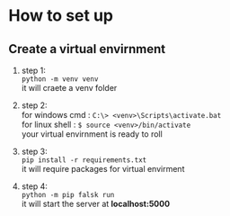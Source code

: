 # How to set up 

## Create a virtual envirnment

1. step 1:  
    `python -m venv venv`  
    it will craete a venv folder
2. step 2:  
    for windows cmd : `C:\> <venv>\Scripts\activate.bat`  
    for linux shell : `$ source <venv>/bin/activate`  
    your virtual envirnment is ready to roll
3. step 3:  
    `pip install -r requirements.txt`  
    it will require packages for virtual envirment

4. step 4:  
    `python -m pip falsk run`  
    it will start the server at **localhost:5000**